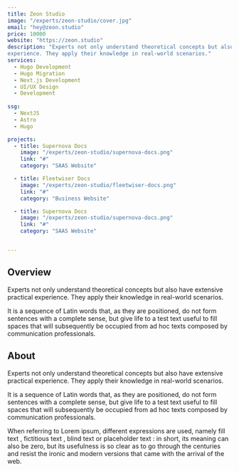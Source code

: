 ```yaml
---
title: Zeon Studio
image: "/experts/zeon-studio/cover.jpg"
email: "hey@zeon.studio"
price: 10000
website: "https://zeon.studio"
description: "Experts not only understand theoretical concepts but also have extensive practical
experience. They apply their knowledge in real-world scenarios."
services:
  - Hugo Development
  - Hugo Migration
  - Next.js Development
  - UI/UX Design
  - Development
  
ssg:
  - NextJS
  - Astro
  - Hugo

projects:
  - title: Supernova Docs
    image: "/experts/zeon-studio/supernova-docs.png"
    link: "#"
    category: "SAAS Website"

  - title: Fleetwiser Docs
    image: "/experts/zeon-studio/fleetwiser-docs.png"
    link: "#"
    category: "Business Website"

  - title: Supernova Docs
    image: "/experts/zeon-studio/supernova-docs.png"
    link: "#"
    category: "SAAS Website"


---
```


## Overview

Experts not only understand theoretical concepts but also have extensive practical
experience. They apply their knowledge in real-world scenarios.

It is a sequence of Latin words that, as they are positioned, do not form sentences with a complete sense, but give life to a test text useful to fill spaces that will subsequently be occupied from ad hoc texts composed by communication professionals.

## About

Experts not only understand theoretical concepts but also have extensive practical
experience. They apply their knowledge in real-world scenarios.

It is a sequence of Latin words that, as they are positioned, do not form sentences with a complete sense, but give life to a test text useful to fill spaces that will subsequently be occupied from ad hoc texts composed by communication professionals.

When referring to Lorem ipsum, different expressions are used, namely fill text , fictitious text , blind text or placeholder text : in short, its meaning can also be zero, but its usefulness is so clear as to go through the centuries and resist the ironic and modern versions that came with the arrival of the web.

